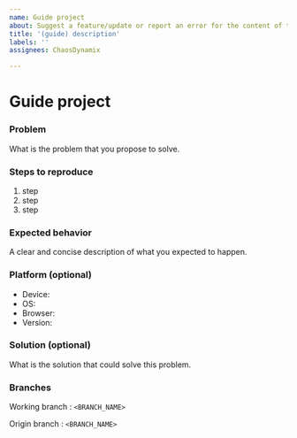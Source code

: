 ```yaml
---
name: Guide project
about: Suggest a feature/update or report an error for the content of the website (represented as the Arch Linux guide).
title: '(guide) description'
labels: ''
assignees: ChaosDynamix

---
```


# Guide project

### Problem
What is the problem that you propose to solve.

### Steps to reproduce 
1. step
2. step
3. step

### Expected behavior
A clear and concise description of what you expected to happen.

### Platform (optional)
 - Device: <device>
 - OS: <os>
 - Browser: <browser>
 - Version: <version>

### Solution (optional)
What is the solution that could solve this problem.

### Branches
Working branch
: `<BRANCH_NAME>`

Origin branch
: `<BRANCH_NAME>`
